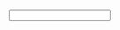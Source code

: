 <?xml version="1.0"?>

<flowgorithm fileversion="1.7">

  <attributes>

​    <attribute name="name" value=""/>

​    <attribute name="authors" value="win8"/>

​    <attribute name="about" value=""/>

​    <attribute name="saved" value="13/12/2020 6:03:27 PM"/>

  </attributes>

  <function name="Main" type="None" variable="">

​    <parameters/>

​    <body>

​      <comment text="Armstrong number&#13;&#10;153=[1*1*1]+[5*5*5]+[3*3*3]"/>

​      <declare name="Total" type="Integer" array="False" size="" variables="Total"/>

​      <assign variable="Total" expression="0"/>

​      <declare name="Value" type="String" array="False" size="" variables="Value"/>

​      <input variable="Value"/>

​      <declare name="Length" type="Integer" array="False" size="" variables="Length"/>

​      <for variable="Length" start="0" end="len(value)-1" direction="inc" step="1"> 

​        <assign variable="Total" expression="Total+Tointeger(Char(value,length))^3"/>

​      </for>

​      <if expression="Total=ToInteger(value)">

​        <then>

​          <output expression="&quot;Is an Armstrong Number&quot;"/>

​        </then>

​        <else>

​          <output expression="&quot;Is NOT an Armstrong Number&quot;"/>

​        </else>

​      </if>

​    </body>

  </function>

</flowgorithm>
